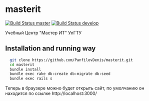 masterit
========
[![Build Status master](https://travis-ci.org/PanfilovDenis/masterit.png?branch=master)](https://travis-ci.org/PanfilovDenis/masterit)
[![Build Status develop](https://travis-ci.org/PanfilovDenis/masterit.png?branch=develop)](https://travis-ci.org/PanfilovDenis/masterit)

Учебный Центр "Мастер ИТ" УлГТУ

## Installation and running way
```sh
  git clone https://github.com/PanfilovDenis/masterit.git
  cd masterit
  bundle install
  bundle exec rake db:create db:migrate db:seed
  bundle exec rails s
```

  Теперь в браузере можно будет открыть сайт, по умолчанию он находится
по ссылке http://localhost:3000/